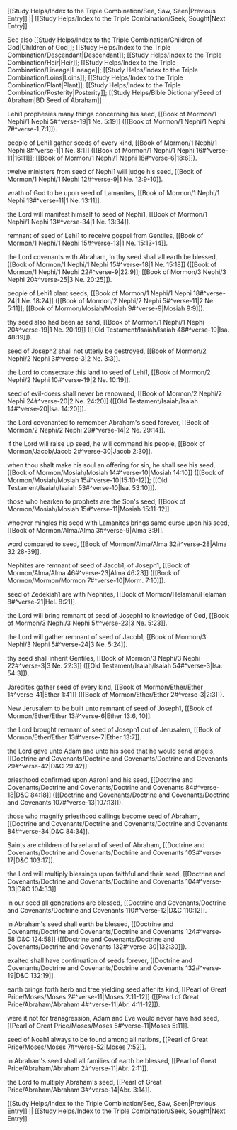 [[Study Helps/Index to the Triple Combination/See, Saw, Seen|Previous Entry]]  ||  [[Study Helps/Index to the Triple Combination/Seek, Sought|Next Entry]]

 See also [[Study Helps/Index to the Triple Combination/Children of God|Children of God]]; [[Study Helps/Index to the Triple Combination/Descendant|Descendant]]; [[Study Helps/Index to the Triple Combination/Heir|Heir]]; [[Study Helps/Index to the Triple Combination/Lineage|Lineage]]; [[Study Helps/Index to the Triple Combination/Loins|Loins]]; [[Study Helps/Index to the Triple Combination/Plant|Plant]]; [[Study Helps/Index to the Triple Combination/Posterity|Posterity]]; [[Study Helps/Bible Dictionary/Seed of Abraham|BD Seed of Abraham]]

 Lehi1 prophesies many things concerning his seed, [[Book of Mormon/1 Nephi/1 Nephi 5#^verse-19|1 Ne. 5:19]] ([[Book of Mormon/1 Nephi/1 Nephi 7#^verse-1|7:1]]).

 people of Lehi1 gather seeds of every kind, [[Book of Mormon/1 Nephi/1 Nephi 8#^verse-1|1 Ne. 8:1]] ([[Book of Mormon/1 Nephi/1 Nephi 16#^verse-11|16:11]]; [[Book of Mormon/1 Nephi/1 Nephi 18#^verse-6|18:6]]).

 twelve ministers from seed of Nephi1 will judge his seed, [[Book of Mormon/1 Nephi/1 Nephi 12#^verse-9|1 Ne. 12:9-10]].

 wrath of God to be upon seed of Lamanites, [[Book of Mormon/1 Nephi/1 Nephi 13#^verse-11|1 Ne. 13:11]].

 the Lord will manifest himself to seed of Nephi1, [[Book of Mormon/1 Nephi/1 Nephi 13#^verse-34|1 Ne. 13:34]].

 remnant of seed of Lehi1 to receive gospel from Gentiles, [[Book of Mormon/1 Nephi/1 Nephi 15#^verse-13|1 Ne. 15:13-14]].

 the Lord covenants with Abraham, In thy seed shall all earth be blessed, [[Book of Mormon/1 Nephi/1 Nephi 15#^verse-18|1 Ne. 15:18]] ([[Book of Mormon/1 Nephi/1 Nephi 22#^verse-9|22:9]]; [[Book of Mormon/3 Nephi/3 Nephi 20#^verse-25|3 Ne. 20:25]]).

 people of Lehi1 plant seeds, [[Book of Mormon/1 Nephi/1 Nephi 18#^verse-24|1 Ne. 18:24]] ([[Book of Mormon/2 Nephi/2 Nephi 5#^verse-11|2 Ne. 5:11]]; [[Book of Mormon/Mosiah/Mosiah 9#^verse-9|Mosiah 9:9]]).

 thy seed also had been as sand, [[Book of Mormon/1 Nephi/1 Nephi 20#^verse-19|1 Ne. 20:19]] ([[Old Testament/Isaiah/Isaiah 48#^verse-19|Isa. 48:19]]).

 seed of Joseph2 shall not utterly be destroyed, [[Book of Mormon/2 Nephi/2 Nephi 3#^verse-3|2 Ne. 3:3]].

 the Lord to consecrate this land to seed of Lehi1, [[Book of Mormon/2 Nephi/2 Nephi 10#^verse-19|2 Ne. 10:19]].

 seed of evil-doers shall never be renowned, [[Book of Mormon/2 Nephi/2 Nephi 24#^verse-20|2 Ne. 24:20]] ([[Old Testament/Isaiah/Isaiah 14#^verse-20|Isa. 14:20]]).

 the Lord covenanted to remember Abraham's seed forever, [[Book of Mormon/2 Nephi/2 Nephi 29#^verse-14|2 Ne. 29:14]].

 if the Lord will raise up seed, he will command his people, [[Book of Mormon/Jacob/Jacob 2#^verse-30|Jacob 2:30]].

 when thou shalt make his soul an offering for sin, he shall see his seed, [[Book of Mormon/Mosiah/Mosiah 14#^verse-10|Mosiah 14:10]] ([[Book of Mormon/Mosiah/Mosiah 15#^verse-10|15:10-12]]; [[Old Testament/Isaiah/Isaiah 53#^verse-10|Isa. 53:10]]).

 those who hearken to prophets are the Son's seed, [[Book of Mormon/Mosiah/Mosiah 15#^verse-11|Mosiah 15:11-12]].

 whoever mingles his seed with Lamanites brings same curse upon his seed, [[Book of Mormon/Alma/Alma 3#^verse-9|Alma 3:9]].

 word compared to seed, [[Book of Mormon/Alma/Alma 32#^verse-28|Alma 32:28-39]].

 Nephites are remnant of seed of Jacob1, of Joseph1, [[Book of Mormon/Alma/Alma 46#^verse-23|Alma 46:23]] ([[Book of Mormon/Mormon/Mormon 7#^verse-10|Morm. 7:10]]).

 seed of Zedekiah1 are with Nephites, [[Book of Mormon/Helaman/Helaman 8#^verse-21|Hel. 8:21]].

 the Lord will bring remnant of seed of Joseph1 to knowledge of God, [[Book of Mormon/3 Nephi/3 Nephi 5#^verse-23|3 Ne. 5:23]].

 the Lord will gather remnant of seed of Jacob1, [[Book of Mormon/3 Nephi/3 Nephi 5#^verse-24|3 Ne. 5:24]].

 thy seed shall inherit Gentiles, [[Book of Mormon/3 Nephi/3 Nephi 22#^verse-3|3 Ne. 22:3]] ([[Old Testament/Isaiah/Isaiah 54#^verse-3|Isa. 54:3]]).

 Jaredites gather seed of every kind, [[Book of Mormon/Ether/Ether 1#^verse-41|Ether 1:41]] ([[Book of Mormon/Ether/Ether 2#^verse-3|2:3]]).

 New Jerusalem to be built unto remnant of seed of Joseph1, [[Book of Mormon/Ether/Ether 13#^verse-6|Ether 13:6, 10]].

 the Lord brought remnant of seed of Joseph1 out of Jerusalem, [[Book of Mormon/Ether/Ether 13#^verse-7|Ether 13:7]].

 the Lord gave unto Adam and unto his seed that he would send angels, [[Doctrine and Covenants/Doctrine and Covenants/Doctrine and Covenants 29#^verse-42|D&C 29:42]].

 priesthood confirmed upon Aaron1 and his seed, [[Doctrine and Covenants/Doctrine and Covenants/Doctrine and Covenants 84#^verse-18|D&C 84:18]] ([[Doctrine and Covenants/Doctrine and Covenants/Doctrine and Covenants 107#^verse-13|107:13]]).

 those who magnify priesthood callings become seed of Abraham, [[Doctrine and Covenants/Doctrine and Covenants/Doctrine and Covenants 84#^verse-34|D&C 84:34]].

 Saints are children of Israel and of seed of Abraham, [[Doctrine and Covenants/Doctrine and Covenants/Doctrine and Covenants 103#^verse-17|D&C 103:17]].

 the Lord will multiply blessings upon faithful and their seed, [[Doctrine and Covenants/Doctrine and Covenants/Doctrine and Covenants 104#^verse-33|D&C 104:33]].

 in our seed all generations are blessed, [[Doctrine and Covenants/Doctrine and Covenants/Doctrine and Covenants 110#^verse-12|D&C 110:12]].

 in Abraham's seed shall earth be blessed, [[Doctrine and Covenants/Doctrine and Covenants/Doctrine and Covenants 124#^verse-58|D&C 124:58]] ([[Doctrine and Covenants/Doctrine and Covenants/Doctrine and Covenants 132#^verse-30|132:30]]).

 exalted shall have continuation of seeds forever, [[Doctrine and Covenants/Doctrine and Covenants/Doctrine and Covenants 132#^verse-19|D&C 132:19]].

 earth brings forth herb and tree yielding seed after its kind, [[Pearl of Great Price/Moses/Moses 2#^verse-11|Moses 2:11-12]] ([[Pearl of Great Price/Abraham/Abraham 4#^verse-11|Abr. 4:11-12]]).

 were it not for transgression, Adam and Eve would never have had seed, [[Pearl of Great Price/Moses/Moses 5#^verse-11|Moses 5:11]].

 seed of Noah1 always to be found among all nations, [[Pearl of Great Price/Moses/Moses 7#^verse-52|Moses 7:52]].

 in Abraham's seed shall all families of earth be blessed, [[Pearl of Great Price/Abraham/Abraham 2#^verse-11|Abr. 2:11]].

 the Lord to multiply Abraham's seed, [[Pearl of Great Price/Abraham/Abraham 3#^verse-14|Abr. 3:14]].

[[Study Helps/Index to the Triple Combination/See, Saw, Seen|Previous Entry]]  ||  [[Study Helps/Index to the Triple Combination/Seek, Sought|Next Entry]]